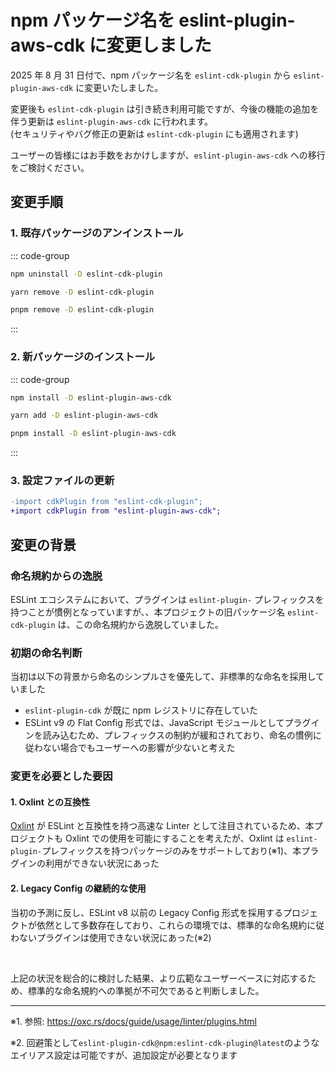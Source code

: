 # npm パッケージ名を eslint-plugin-aws-cdk に変更しました

2025 年 8 月 31 日付で、npm パッケージ名を `eslint-cdk-plugin` から `eslint-plugin-aws-cdk` に変更いたしました。

変更後も `eslint-cdk-plugin` は引き続き利用可能ですが、今後の機能の追加を伴う更新は `eslint-plugin-aws-cdk` に行われます。  
(セキュリティやバグ修正の更新は `eslint-cdk-plugin` にも適用されます)

ユーザーの皆様にはお手数をおかけしますが、`eslint-plugin-aws-cdk` への移行をご検討ください。

## 変更手順

### 1. 既存パッケージのアンインストール

::: code-group

```sh [npm]
npm uninstall -D eslint-cdk-plugin
```

```sh [yarn]
yarn remove -D eslint-cdk-plugin
```

```sh [pnpm]
pnpm remove -D eslint-cdk-plugin
```

:::

### 2. 新パッケージのインストール

::: code-group

```sh [npm]
npm install -D eslint-plugin-aws-cdk
```

```sh [yarn]
yarn add -D eslint-plugin-aws-cdk
```

```sh [pnpm]
pnpm install -D eslint-plugin-aws-cdk
```

:::

### 3. 設定ファイルの更新

```diff
-import cdkPlugin from "eslint-cdk-plugin";
+import cdkPlugin from "eslint-plugin-aws-cdk";
```

## 変更の背景

### 命名規約からの逸脱

ESLint エコシステムにおいて、プラグインは `eslint-plugin-` プレフィックスを持つことが慣例となっていますが、、本プロジェクトの旧パッケージ名 `eslint-cdk-plugin` は、この命名規約から逸脱していました。

### 初期の命名判断

当初は以下の背景から命名のシンプルさを優先して、非標準的な命名を採用していました

- `eslint-plugin-cdk` が既に npm レジストリに存在していた
- ESLint v9 の Flat Config 形式では、JavaScript モジュールとしてプラグインを読み込むため、プレフィックスの制約が緩和されており、命名の慣例に従わない場合でもユーザーへの影響が少ないと考えた

### 変更を必要とした要因

#### 1. Oxlint との互換性

[Oxlint](https://oxc.rs/docs/guide/usage/linter.html) が ESLint と互換性を持つ高速な Linter として注目されているため、本プロジェクトも Oxlint での使用を可能にすることを考えたが、Oxlint は `eslint-plugin-`プレフィックスを持つパッケージのみをサポートしており(※1)、本プラグインの利用ができない状況にあった

#### 2. Legacy Config の継続的な使用

当初の予測に反し、ESLint v8 以前の Legacy Config 形式を採用するプロジェクトが依然として多数存在しており、これらの環境では、標準的な命名規約に従わないプラグインは使用できない状況にあった(※2)

<br />

上記の状況を総合的に検討した結果、より広範なユーザーベースに対応するため、標準的な命名規約への準拠が不可欠であると判断しました。

---

※1. 参照: https://oxc.rs/docs/guide/usage/linter/plugins.html

※2. 回避策として`eslint-plugin-cdk@npm:eslint-cdk-plugin@latest`のようなエイリアス設定は可能ですが、追加設定が必要となります
